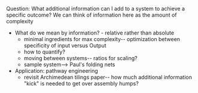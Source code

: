 Question: What additional information can I add to a system to achieve a specific outcome?
We can think of information here as the amount of complexity

- What do we mean by information? - relative rather than absolute
  - minimal ingredients for max complexity-- optimization between specificity of input versus Output
  - how to quantify?
  - moving between systems-- ratios for scaling?
  - sample system--> Paul's folding nets
- Application: pathway engineering
  - revisit Archimedean tilings paper-- how much additional information "kick" is needed to get over assembly humps?
